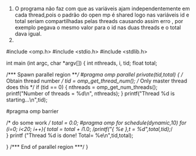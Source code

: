
1.  O programa não faz com que as variáveis ajam independentemente em cada thread,pois o padrão do open mp é shared logo nas variáveis
id e total seriam compartilhadas pelas threads causando assim erro , por exemplo pegava o mesmo valor para o id nas duas threads e o total dava igual.
2.
  #include <omp.h>
  #include <stdio.h>
  #include <stdlib.h>

  int main (int argc, char *argv[]) 
  {
  int nthreads, i, tid;
  float total;

  /*** Spawn parallel region ***/
  #pragma omp parallel private(tid,total)
  {
  /* Obtain thread number */
  tid = omp_get_thread_num();
  /* Only master thread does this */
  if (tid == 0) {
    nthreads = omp_get_num_threads();
    printf("Number of threads = %d\n", nthreads);
    }
  printf("Thread %d is starting...\n",tid);

  #pragma omp barrier 

  /* do some work */
  total = 0.0;
  #pragma omp for schedule(dynamic,10)
  for (i=0; i<20; i++){ 
     total = total + i*1.0;
	/*printf("{ %e },t = %d",total,tid);*/	
	}
  printf ("Thread %d is done! Total= %e\n",tid,total);

  } /*** End of parallel region ***/
}

